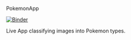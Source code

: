 PokemonApp

[![Binder](https://mybinder.org/badge_logo.svg)](https://mybinder.org/v2/gh/nicolaiberk/PokemonApp/HEAD?urlpath=voila%2Frender%2FPokemonApp.ipynb)

Live App classifying images into Pokemon types.